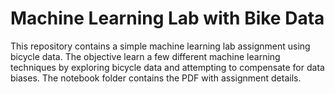 # Machine Learning Lab with Bike Data

This repository contains a simple machine learning lab assignment using bicycle data. The objective learn a few different machine learning techniques by exploring bicycle data and attempting to compensate for data biases. The notebook folder contains the PDF with assignment details.
